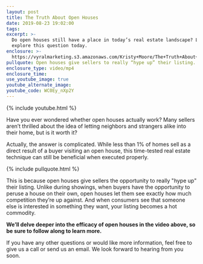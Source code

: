 ```yaml
---
layout: post
title: The Truth About Open Houses
date: 2019-08-23 19:02:00
tags:
excerpt: >-
  Do open houses still have a place in today’s real estate landscape? Let’s
  explore this question today.
enclosure: >-
  https://vyralmarketing.s3.amazonaws.com/Kristy+Moore/The+Truth+About+Open+Houses.mp4
pullquote: Open houses give sellers to really “hype up” their listing.
enclosure_type: video/mp4
enclosure_time:
use_youtube_image: true
youtube_alternate_image:
youtube_code: WC0Ey_nXp2Y
---
```


{% include youtube.html %}

Have you ever wondered whether open houses actually work? Many sellers aren’t thrilled about the idea of letting neighbors and strangers alike into their home, but is it worth it?&nbsp;

Actually, the answer is complicated. While less than 1% of homes sell as a direct result of a buyer visiting an open house, this time-tested real estate technique can still be beneficial when executed properly.&nbsp;

{% include pullquote.html %}

This is because open houses give sellers the opportunity to really "hype up" their listing. Unlike during showings, when buyers have the opportunity to peruse a house on their own, open houses let them see exactly how much competition they’re up against. And when consumers see that someone else is interested in something they want, your listing becomes a hot commodity.&nbsp;

**We’ll delve deeper into the efficacy of open houses in the video above, so be sure to follow along to learn more.**

If you have any other questions or would like more information, feel free to give us a call or send us an email. We look forward to hearing from you soon.&nbsp;<br>&nbsp;